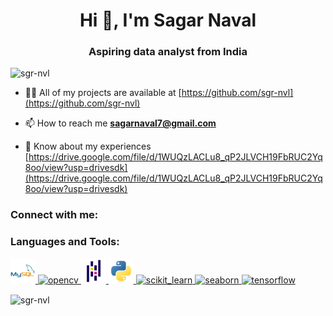 <h1 align="center">Hi 👋, I'm Sagar Naval</h1>
<h3 align="center">Aspiring data analyst from India</h3>

<p align="left"> <img src="https://komarev.com/ghpvc/?username=sgr-nvl&label=Profile%20views&color=0e75b6&style=flat" alt="sgr-nvl" /> </p>

- 👨‍💻 All of my projects are available at [https://github.com/sgr-nvl](https://github.com/sgr-nvl)

- 📫 How to reach me **sagarnaval7@gmail.com**

- 📄 Know about my experiences [https://drive.google.com/file/d/1WUQzLACLu8_qP2JLVCH19FbRUC2Yq8oo/view?usp=drivesdk](https://drive.google.com/file/d/1WUQzLACLu8_qP2JLVCH19FbRUC2Yq8oo/view?usp=drivesdk)

<h3 align="left">Connect with me:</h3>
<p align="left">
</p>

<h3 align="left">Languages and Tools:</h3>
<p align="left"> <a href="https://www.mysql.com/" target="_blank" rel="noreferrer"> <img src="https://raw.githubusercontent.com/devicons/devicon/master/icons/mysql/mysql-original-wordmark.svg" alt="mysql" width="40" height="40"/> </a> <a href="https://opencv.org/" target="_blank" rel="noreferrer"> <img src="https://www.vectorlogo.zone/logos/opencv/opencv-icon.svg" alt="opencv" width="40" height="40"/> </a> <a href="https://pandas.pydata.org/" target="_blank" rel="noreferrer"> <img src="https://raw.githubusercontent.com/devicons/devicon/2ae2a900d2f041da66e950e4d48052658d850630/icons/pandas/pandas-original.svg" alt="pandas" width="40" height="40"/> </a> <a href="https://www.python.org" target="_blank" rel="noreferrer"> <img src="https://raw.githubusercontent.com/devicons/devicon/master/icons/python/python-original.svg" alt="python" width="40" height="40"/> </a> <a href="https://scikit-learn.org/" target="_blank" rel="noreferrer"> <img src="https://upload.wikimedia.org/wikipedia/commons/0/05/Scikit_learn_logo_small.svg" alt="scikit_learn" width="40" height="40"/> </a> <a href="https://seaborn.pydata.org/" target="_blank" rel="noreferrer"> <img src="https://seaborn.pydata.org/_images/logo-mark-lightbg.svg" alt="seaborn" width="40" height="40"/> </a> <a href="https://www.tensorflow.org" target="_blank" rel="noreferrer"> <img src="https://www.vectorlogo.zone/logos/tensorflow/tensorflow-icon.svg" alt="tensorflow" width="40" height="40"/> </a> </p>

<p><img align="center" src="https://github-readme-stats.vercel.app/api/top-langs?username=sgr-nvl&show_icons=true&locale=en&layout=compact" alt="sgr-nvl" /></p>
